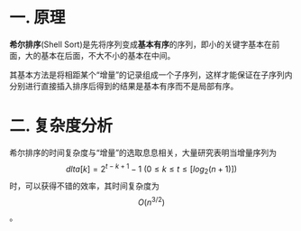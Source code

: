 # 一. 原理

**希尔排序**(Shell Sort)是先将序列变成**基本有序**的序列，即小的关键字基本在前面，大的基本在后面，不大不小的基本在中间。

其基本方法是将相距某个“增量”的记录组成一个子序列，这样才能保证在子序列内分别进行直接插入排序后得到的结果是基本有序而不是局部有序。



# 二. 复杂度分析

希尔排序的时间复杂度与“增量”的选取息息相关，大量研究表明当增量序列为$$dlta[k]=2^{t-k+1}-1\ (0\leqslant k\leqslant t\leqslant [log_2 (n+1)])$$时，可以获得不错的效率，其时间复杂度为$$O(n^{3/2})$$。
